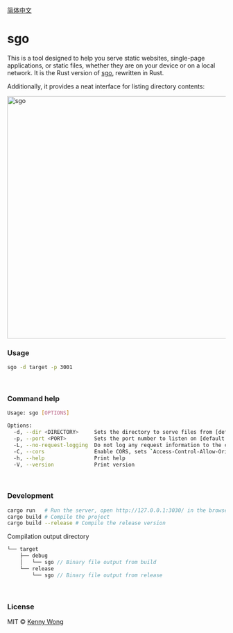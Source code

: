 [简体中文](./README-zh.md)

sgo
===

This is a tool designed to help you serve static websites, single-page applications, or static files, whether they are on your device or on a local network. It is the Rust version of [sgo](https://github.com/jaywcjlove/sgo), rewritten in Rust.

Additionally, it provides a neat interface for listing directory contents:

<img width="557" alt="sgo" src="https://github.com/user-attachments/assets/76797b83-0ff4-45da-bacf-114c1af1f16d">

<br />

### Usage

```sh
sgo -d target -p 3001
```

<br />

### Command help

```sh
Usage: sgo [OPTIONS]

Options:
  -d, --dir <DIRECTORY>     Sets the directory to serve files from [default: ./static]
  -p, --port <PORT>         Sets the port number to listen on [default: 3030]
  -L, --no-request-logging  Do not log any request information to the console
  -C, --cors                Enable CORS, sets `Access-Control-Allow-Origin` to `*`
  -h, --help                Print help
  -V, --version             Print version
```

<br />

### Development

```sh
cargo run   # Run the server, open http://127.0.0.1:3030/ in the browser
cargo build # Compile the project
cargo build --release # Compile the release version
```

Compilation output directory

```rs
└── target
    ├── debug
    │   └── sgo // Binary file output from build
    └── release
        └── sgo // Binary file output from release
```

<br />

### License

MIT © [Kenny Wong](https://wangchujiang.com/)